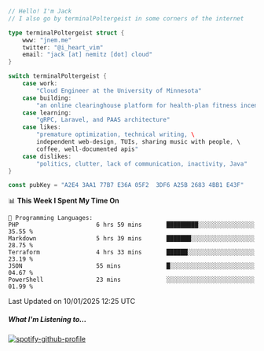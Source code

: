 ```go
// Hello! I'm Jack
// I also go by terminalPoltergeist in some corners of the internet

type terminalPoltergeist struct {
    www: "jnem.me"
    twitter: "@i_heart_vim"
    email: "jack [at] nemitz [dot] cloud"
}

switch terminalPoltergeist {
    case work:
        "Cloud Engineer at the University of Minnesota"
    case building:
        "an online clearinghouse platform for health-plan fitness incentive programs"
    case learning:
        "gRPC, Laravel, and PAAS architecture"
    case likes:
        "premature optimization, technical writing, \
        independent web-design, TUIs, sharing music with people, \
        coffee, well-documented apis"
    case dislikes:
        "politics, clutter, lack of communication, inactivity, Java"
}

const pubKey = "A2E4 3AA1 77B7 E36A 05F2  3DF6 A25B 2683 4BB1 E43F"
```

<!--START_SECTION:waka-->
📊 **This Week I Spent My Time On** 

```text
💬 Programming Languages: 
PHP                      6 hrs 59 mins       █████████░░░░░░░░░░░░░░░░   35.55 % 
Markdown                 5 hrs 39 mins       ███████░░░░░░░░░░░░░░░░░░   28.75 % 
Terraform                4 hrs 33 mins       ██████░░░░░░░░░░░░░░░░░░░   23.19 % 
JSON                     55 mins             █░░░░░░░░░░░░░░░░░░░░░░░░   04.67 % 
PowerShell               23 mins             ░░░░░░░░░░░░░░░░░░░░░░░░░   01.99 % 
```


 Last Updated on 10/01/2025 12:25 UTC
<!--END_SECTION:waka-->

##### What I'm Listening to...

[![spotify-github-profile](https://jnem.me/listening-item?maxAge=2592000)](https://jnem.me/listening)
